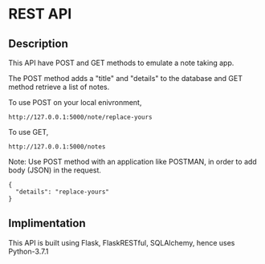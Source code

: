# REST API

## Description

This API have POST and GET methods to emulate a note taking app.

The POST method adds a "title" and "details" to the database and GET method 
retrieve a list of notes. 
 
To use POST on your local enivronment,
```
http://127.0.0.1:5000/note/replace-yours
```
To use GET,
```
http://127.0.0.1:5000/notes 
```

Note: Use POST method with an application like POSTMAN, in order to add body 
(JSON) in the request.
```
{
  "details": "replace-yours"
}
```
## Implimentation

This API is built using Flask, FlaskRESTful, SQLAlchemy, hence uses Python-3.7.1 
